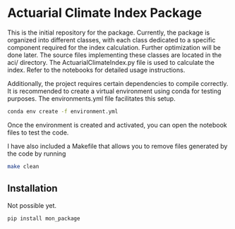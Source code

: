 # Actuarial Climate Index Package

   This is the initial repository for the package. Currently, the package is organized into different classes, with each class dedicated to a specific component required for the index calculation. Further optimization will be done later. The source files implementing these classes are located in the aci/ directory. The ActuarialClimateIndex.py file is used to calculate the index. Refer to the notebooks for detailed usage instructions.

Additionally, the project requires certain dependencies to compile correctly. It is recommended to create a virtual environment using conda for testing purposes. The environments.yml file facilitates this setup. 

```bash
conda env create -f environment.yml
```
Once the environment is created and activated, you can open the notebook files to test the code.

I have also included a Makefile that allows you to remove files generated by the code by running 

```bash
make clean
```

## Installation

   Not possible yet.

```bash
pip install mon_package
```


